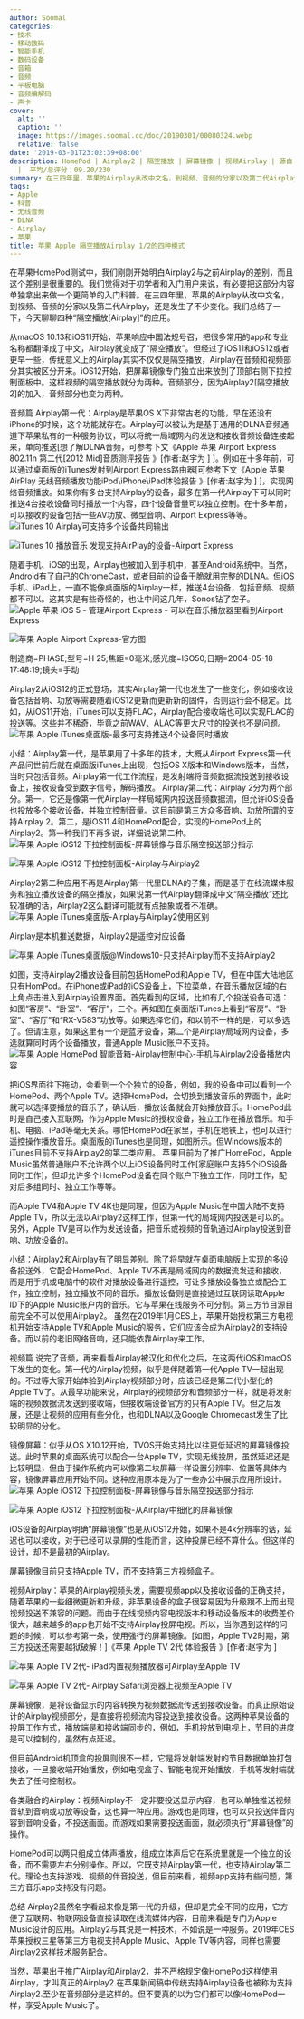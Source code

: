 ```yaml
---
author: Soomal
categories:
- 技术
- 移动数码
- 智能手机
- 数码设备
- 音箱
- 音频
- 平板电脑
- 音频编解码
- 声卡
cover:
  alt: ''
  caption: ''
  image: https://images.soomal.cc/doc/20190301/00080324.webp
  relative: false
date: '2019-03-01T23:02:39+08:00'
description: HomePod | Airplay2 | 隔空播放 | 屏幕镜像 | 视频Airplay | 源自：www.soomal.com | 版权：原创
  |  平均/总评分：09.20/230
summary: 在三四年里，苹果的Airplay从改中文名，到视频、音频的分家以及第二代Airplay，还是发生了不少变化。我们总结了一下，今天聊聊四种“隔空播放[Airplay]”的应用，包括两种音频两种视频，以及Airplay2的两层含义……
tags:
- Apple
- 科普
- 无线音频
- DLNA
- Airplay
- 苹果
title: 苹果 Apple 隔空播放Airplay 1/2的四种模式
---
```


在苹果HomePod测试中，我们刚刚开始明白Airplay2与之前Airplay的差别，而且这个差别是很重要的。我们觉得对于初学者和入门用户来说，有必要把这部分内容单独拿出来做一个更简单的入门科普。在三四年里，苹果的Airplay从改中文名，到视频、音频的分家以及第二代Airplay，还是发生了不少变化。我们总结了一下，今天聊聊四种“隔空播放[Airplay]”的应用。

从macOS 10.13和iOS11开始，苹果响应中国法规号召，把很多常用的app和专业名称都翻译成了中文，Airplay就变成了“隔空播放”。但经过了iOS11和iOS12或者更早一些，传统意义上的Airplay其实不仅仅是隔空播放，Airplay在音频和视频部分其实被区分开来。iOS12开始，把屏幕镜像专门独立出来放到了顶部右侧下拉控制面板中。这样视频的隔空播放就分为两种。音频部分，因为Airplay2[隔空播放2]的加入，音频部分也变为两种。

音频篇
Airplay第一代：Airplay是苹果OS X下非常古老的功能，早在还没有iPhone的时候，这个功能就存在。Airplay可以被认为是基于通用的DLNA音频通道下苹果私有的一种服务协议，可以将统一局域网内的发送和接收音频设备连接起来，单向推送[想了解DLNA音频，可参考下文《Apple 苹果 Airport Express 802.11n 第二代[2012 Mid]音质测评报告 》[作者:赵宇为 ]
]。例如在十多年前，可以通过桌面版的iTunes发射到Airport Express路由器[可参考下文《Apple 苹果 AirPlay 无线音频播放功能iPod\iPhone\iPad体验报告 》[作者:赵宇为 ]
]，实现网络音频播放。如果你有多台支持Airplay的设备，最多在第一代Airplay下可以同时推送4台接收设备同时播放一个内容，四个设备音量可以独立控制。在十多年前，可以接收的设备包括一些AV功放、微型音响、Airport Express等等。
![iTunes 10 Airplay可支持多个设备共同输出](https://images.soomal.cc/doc/20101216/00008741_01.webp)




![iTunes 10 播放音乐 发现支持AirPlay的设备-Airport Express](https://images.soomal.cc/doc/20101216/00008739_01.webp)




随着手机、iOS的出现，Airplay也被加入到手机中，甚至Android系统中。当然，Android有了自己的ChromeCast，或者目前的设备干脆就用完整的DLNA。但iOS手机、iPad上，一直不能像桌面版的Airplay一样，推送4台设备，包括音频、视频都不可以。这其实是有些奇怪的，也让中间这几年，Sonos钻了空子。
![Apple 苹果 iOS 5 - 管理Airport Express - 可以在音乐播放器里看到Airport Express](https://images.soomal.cc/doc/20111104/00014715_01.webp)




![苹果 Apple Airport Express-官方图](https://images.soomal.cc/doc/20190301/00080325_01.webp)

制造商=PHASE;型号=H 25;焦距=0毫米;感光度=ISO50;日期=2004-05-18 17:48:19;镜头=手动


Airplay2从iOS12的正式登场，其实Airplay第一代也发生了一些变化，例如接收设备包括音响、功放等需要随着iOS12更新而更新新的固件，否则运行会不稳定。比如，从iOS11开始，iTunes可以支持FLAC，Airplay配合接收端也可以实现FLAC的投送等。这些并不稀奇，毕竟之前WAV、ALAC等更大尺寸的投送也不是问题。
![苹果 Apple iTunes桌面版-最多可支持推送4个设备同时播放](https://images.soomal.cc/doc/20190301/00080320.webp)




小结：Airplay第一代，是苹果用了十多年的技术，大概从Airport Express第一代产品问世前后就在桌面版iTunes上出现，包括OS X版本和Windows版本，当然，当时只包括音频。Airplay第一代工作流程，是发射端将音频数据流投送到接收设备上，接收设备受到数字信号，解码播放。
Airplay第二代：Airplay 2分为两个部分。第一，它还是像第一代Airplay一样局域网内投送音频数据流，但允许iOS设备也投放多个接收设备，并独立控制音量。这目前是第三方众多音响、功放所谓的支持Airplay 2。第二，是iOS11.4和HomePod配合，实现的HomePod上的Airplay2。第一种我们不再多说，详细说说第二种。
![苹果 Apple iOS12 下拉控制面板-屏幕镜像与音乐隔空投送部分指示](https://images.soomal.cc/doc/20190301/00080321_01.webp)




![苹果 Apple iOS12 下拉控制面板-Airplay与Airplay2](https://images.soomal.cc/doc/20190301/00080322_01.webp)




Airplay2第二种应用不再是Airplay第一代里DLNA的子集，而是基于在线流媒体服务和独立播放设备的隔空播放，如果说第一代Airplay翻译成中文“隔空播放”还比较准确的话，Airplay2这么翻译可能就有点抽象或者不准确。
![苹果 Apple iTunes桌面版-Airplay与Airplay2使用区别](https://images.soomal.cc/doc/20190131/00079918.webp)

Airplay是本机推送数据，Airplay2是遥控对应设备


![苹果 Apple iTunes桌面版@Windows10-只支持Airplay而不支持Airplay2](https://images.soomal.cc/doc/20190301/00080318.webp)




如图，支持Airplay2播放设备目前包括HomePod和Apple TV，但在中国大陆地区只有HomPod。在iPhone或iPad的iOS设备上，下拉菜单，在音乐播放区域的右上角点击进入到Airplay设置界面。首先看到的区域，比如有几个投送设备可选：如图“客房”、“卧室”、“客厅”，三个。再如图在桌面版iTunes上看到“客房”、“卧室”、“客厅”和“RX-V583”功放等。如果选择它们，和以前不一样的是，可以多选了。但请注意，如果这里有一个是蓝牙设备，第二个是Airplay局域网内设备，多选就算同时两个设备播放，普通Apple Music账户不支持。
![苹果 Apple HomePod 智能音箱-Airplay控制中心-手机与Airplay2设备播放内容](https://images.soomal.cc/doc/20190130/00079904.webp)




把iOS界面往下拖动，会看到一个个独立的设备，例如，我的设备中可以看到一个HomePod、两个Apple TV。选择HomePod，会切换到播放音乐的界面中，此时就可以选择要播放的音乐了，确认后，播放设备就会开始播放音乐。HomePod此时是自己接入互联网，作为Apple Music的授权设备，独立工作在播放音乐。和手机、电脑、iPad等毫无关系。哪怕HomePod在家里，手机在地铁上，也可以进行遥控操作播放音乐。桌面版的iTunes也是同理，如图所示。但Windows版本的iTunes目前不支持Airplay2的第二类应用。
苹果目前为了推广HomePod，Apple Music虽然普通账户不允许两个以上iOS设备同时工作[家庭账户支持5个iOS设备同时工作]，但却允许多个HomePod设备在同个账户下独立工作，同时工作，配对后多组同时、独立工作等等。

而Apple TV4和Apple TV 4K也是同理，但因为Apple Music在中国大陆不支持Apple TV，所以无法以Airplay2这样工作，但第一代的局域网内投送是可以的。另外，Apple TV是可以作为发送设备，把音乐或视频的音轨通过Airplay投送到音响、功放设备的。

小结：Airplay2和Airplay有了明显差别。除了将早就在桌面电脑版上实现的多设备投送外，它配合HomePod、Apple TV不再是局域网内的数据流发送和接收，而是用手机或电脑中的软件对播放设备进行遥控，可让多播放设备独立或配合工作，独立控制，独立播放不同的音乐。播放设备则是直接通过互联网读取Apple ID下的Apple Music账户内的音乐。它与苹果在线服务不可分割。第三方节目源目前完全不可以使用Airplay2。
虽然在2019年1月CES上，苹果开始授权第三方电视机开始支持Apple TV和Apple Music的服务，它们应该会成为Airplay2的支持设备。而以前的老旧网络音响，还只能依靠Airplay来工作。

视频篇
说完了音频，再来看看Airplay被汉化和优化之后，在这两代iOS和macOS下发生的变化。第一代的Airplay视频，似乎是伴随着第一代Apple TV一起出现的。不过等大家开始体验到Airplay视频部分时，应该已经是第二代小型化的Apple TV了。从最早功能来说，Airplay的视频部分和音频部分一样，就是将发射端的视频数据流发送到接收端，但接收端设备官方的只有Apple TV。但之后发展，还是让视频的应用有些分化，也和DLNA以及Google Chromecast发生了比较明显的分化。

镜像屏幕：似乎从OS X10.12开始，TVOS开始支持比以往更低延迟的屏幕镜像投送。此时苹果的桌面系统可以配合一台Apple TV，实现无线投屏，虽然延迟还是比较明显，但由于操作系统内可以像第二块屏幕一样设置分辨率、位置等具体内容，镜像屏幕应用开始不同。这种应用原本是为了一些办公中展示应用所设计。
![苹果 Apple iOS12 下拉控制面板-屏幕镜像与音乐隔空投送部分指示](https://images.soomal.cc/doc/20190301/00080321_01.webp)




![苹果 Apple iOS12 下拉控制面板-从Airplay中细化的屏幕镜像](https://images.soomal.cc/doc/20190301/00080323_01.webp)




iOS设备的Airplay明确“屏幕镜像”也是从iOS12开始，如果不是4k分辨率的话，延迟也可以接收，对于已经可以录屏的性能而言，这种投屏已经不算什么。但这样的设计，却不是最初的Airplay。

屏幕镜像目前只支持Apple TV，而不支持第三方视频盒子。

视频Airplay：苹果的Airplay视频头发，需要视频app以及接收设备的正确支持，随着苹果的一些细微更新和升级，非苹果设备的盒子很容易因为升级跟不上而出现视频投送不兼容的问题。而由于在线视频内容电视版本和移动设备版本的收费差价很大，越来越多的app也开始不支持Airplay投屏电视。所以，当你遇到这样的问题的时候，可以参考第一条，使用强行的屏幕镜像。[如图，Apple TV2时期，第三方投送还需要越狱破解！]《苹果 Apple TV 2代 体验报告 》[作者:赵宇为 ]

![苹果 Apple TV 2代- iPad内置视频播放器可Airplay至Apple TV](https://images.soomal.cc/doc/20110106/00009040.webp)




![苹果 Apple TV 2代- Airplay Safari浏览器上视频至Apple TV](https://images.soomal.cc/doc/20110106/00009037.webp)




屏幕镜像，是将设备显示的内容转换为视频数据流传送到接收设备。而真正原始设计的Airplay视频部分，是直接将视频流内容投送到接收设备。这两种苹果设备的投屏工作方式，播放端是和接收端同步的，例如，手机投放到电视上，节目的进度是可以控制的，虽然有点延迟。

但目前Android机顶盒的投屏则很不一样，它是将发射端发射的节目数据单独打包接收，一旦接收端开始播放，例如电视盒子、智能电视开始播放，手机等发射端就失去了任何控制权。

各类融合的Airplay：视频Airplay不一定非要投送显示内容，也可以单独推送视频音轨到音响或功放等设备，这也算一种应用。游戏也是同理，也可以只投送伴音内容到音响设备，不投送画面。而游戏如果需要投送画面，就必须执行“屏幕镜像”的操作。

HomePod可以两只组成立体声播放，组成立体声后它在系统里就是一个独立的设备，而不需要左右分别操作。所以，它既支持Airplay第一代，也支持Airplay第二代。理论也支持游戏、视频的伴音投送，但目前来看，视频app支持有些问题，第三方音乐app支持没有问题。

总结
Airplay2虽然名字看起来像是第一代的升级，但却是完全不同的应用，它方便了互联网、物联网设备直接读取在线流媒体内容，目前来看是专门为Apple Music设计的应用。Airplay2与其说是一种技术，不如说是一种服务。2019年CES苹果授权三星等第三方电视支持Apple Music、Apple TV等内容，同样也需要Airplay2这样技术服务配合。

当然，苹果出于推广Airplay和Airplay2，并不严格规定像HomePod这样使用Airplay，才叫真正的Airplay2.在苹果新闻稿中传统支持Airplay设备也被称为支持Airplay2.至少在音频部分是这样的。但不要真的以为它们都可以像HomePod一样，享受Apple Music了。